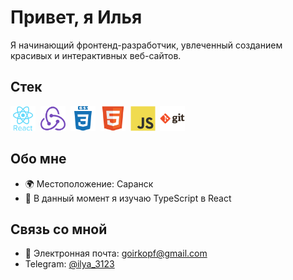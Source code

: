 # Привет, я Илья
Я начинающий фронтенд-разработчик, увлеченный созданием красивых и интерактивных веб-сайтов.

## Стек
<div>
  <img src="https://github.com/devicons/devicon/blob/master/icons/react/react-original-wordmark.svg" title="React" alt="React" width="40" height="40"/>&nbsp;
  <img src="https://github.com/devicons/devicon/blob/master/icons/redux/redux-original.svg" title="Redux" alt="Redux " width="40" height="40"/>&nbsp;
  <img src="https://github.com/devicons/devicon/blob/master/icons/css3/css3-plain-wordmark.svg"  title="CSS3" alt="CSS" width="40" height="40"/>&nbsp;
  <img src="https://github.com/devicons/devicon/blob/master/icons/html5/html5-original.svg" title="HTML5" alt="HTML" width="40" height="40"/>&nbsp;
  <img src="https://github.com/devicons/devicon/blob/master/icons/javascript/javascript-original.svg" title="JavaScript" alt="JavaScript" width="40" height="40"/>&nbsp;
  <img src="https://github.com/devicons/devicon/blob/master/icons/git/git-original-wordmark.svg" title="Git" **alt="Git" width="40" height="40"/>
</div>


## Обо мне

- 🌍 Местоположение: Саранск
- 🌱 В данный момент я изучаю TypeScript в React

## Связь со мной

- 📧 Электронная почта: goirkopf@gmail.com
- Telegram: [@ilya_3123](https://t.me/ilya_3123)
